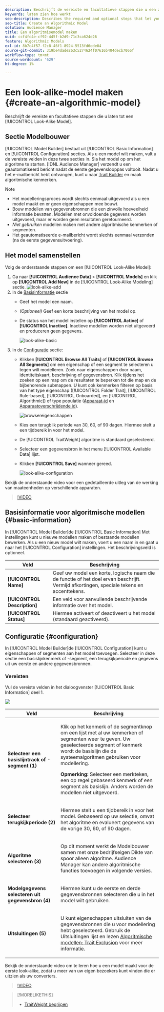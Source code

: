 ```yaml
---
description: Beschrijft de vereiste en facultatieve stappen die u een algoritmisch model in ModelBouwer laten tot stand brengen.
keywords: laten zien hoe werkt
seo-description: Describes the required and optional steps that let you create an algorithmic model in Model Builder.
seo-title: Create an Algorithmic Model
solution: Audience Manager
title: Een algoritmisemodel maken
uuid: ccf4fc4e-cf92-445f-b2d9-71c3ca624e26
feature: Algorithmic Models
exl-id: 8b7c4f57-f2c8-46f1-8924-5513fd6ede04
source-git-commit: 319be4dade263c5274624f07616b404decb7066f
workflow-type: tm+mt
source-wordcount: '629'
ht-degree: 1%

---
```


# Een look-alike-model maken {#create-an-algorithmic-model}

Beschrijft de vereiste en facultatieve stappen die u laten tot een [!UICONTROL Look-Alike Model].

## Sectie Modelbouwer

[!UICONTROL Model Builder] bestaat uit [!UICONTROL Basic Information] en [!UICONTROL Configuration] secties. Als u een model wilt maken, vult u de vereiste velden in deze twee secties in. Sla het model op om het algoritme te starten. [!DNL Audience Manager] verzendt u een geautomatiseerd bericht nadat de eerste gegevenslooppas voltooit. Nadat u het e-mailbericht hebt ontvangen, kunt u naar [Trait Builder](../../features/traits/about-trait-builder.md) en maak algoritmische kenmerken.

>[!NOTE]
>
>* Het modelleringsproces wordt slechts eenmaal uitgevoerd als u een model maakt en er geen eigenschappen mee bouwt.
>* Bouw modellen van gegevensbronnen die een zinvolle hoeveelheid informatie bevatten. Modellen met onvoldoende gegevens worden uitgevoerd, maar er worden geen resultaten geretourneerd.
>* *Niet gebruiken* modellen maken met andere algoritmische kenmerken of segmenten.
>* Het geautomatiseerde e-mailbericht wordt slechts eenmaal verzonden (na de eerste gegevensuitvoering).


## Het model samenstellen

Volg de onderstaande stappen om een [!UICONTROL Look-Alike Model]:

1. Ga naar **[!UICONTROL Audience Data]** > **[!UICONTROL Models]** en klik op **[!UICONTROL Add New]** in de [!UICONTROL Look-Alike Modeling] sectie.
   ![look-alike-add](assets/look-alike-add.png)
1. In de [Basisinformatie](../../features/algorithmic-models/create-model.md#basic-information) sectie
   * Geef het model een naam.
   * *(Optioneel)* Geef een korte beschrijving van het model op.
   * De status van het model instellen op **[!UICONTROL Active]** of **[!UICONTROL Inactive]**. Inactieve modellen worden niet uitgevoerd en produceren geen gegevens.

      ![look-alike-basic](assets/look-alike-basic.png)
1. In de [Configuratie](../../features/algorithmic-models/create-model.md#configuration) sectie:
   * Klikken **[!UICONTROL Browse All Traits]** of **[!UICONTROL Browse All Segments]** om een eigenschap of een segment te selecteren u tegen wilt modelleren. Zoek naar eigenschappen door naam, identiteitskaart, beschrijving of gegevensbron. Klik tijdens het zoeken op een map om de resultaten te beperken tot die map en de bijbehorende submappen. U kunt ook kenmerken filteren op basis van het type eigenschap ([!UICONTROL Folder Trait], [!UICONTROL Rule-based], [!UICONTROL Onboarded], en [!UICONTROL Algorithmic]) of type populatie ([Apparaat-id](../../reference/ids-in-aam.md) en [Apparaatoverschrijdende id](../../reference/ids-in-aam.md)).

      ![browsereigenschappen](assets/browse-traits.png)
   * Kies een terugblik periode van 30, 60, of 90 dagen. Hiermee stelt u een tijdbereik in voor het model.
   * De [!UICONTROL TraitWeight] algoritme is standaard geselecteerd.
   * Selecteer een gegevensbron in het menu [!UICONTROL Available Data] lijst.
   * Klikken **[!UICONTROL Save]** wanneer gereed.

      ![look-alike-configuration](assets/look-alike-configuration.png)

Bekijk de onderstaande video voor een gedetailleerde uitleg van de werking van maateenheden op verschillende apparaten.

>[!VIDEO](https://experienceleague.adobe.com/docs/audience-manager-learn/tutorials/build-and-manage-audiences/profile-merge/understanding-cross-device-metrics-in-audience-manager.html?lang=nl-NL)

## Basisinformatie voor algoritmische modellen {#basic-information}

<!-- r_model_basic.xml -->

In [!UICONTROL Model Builder]de [!UICONTROL Basic Information] Met instellingen kunt u nieuwe modellen maken of bestaande modellen bewerken. Als u een nieuw model wilt maken, voert u een naam in en gaat u naar het [!UICONTROL Configuration] instellingen. Het beschrijvingsveld is optioneel.

| Veld | Beschrijving |
|---|---|
| **[!UICONTROL Name]** | Geef uw model een korte, logische naam die de functie of het doel ervan beschrijft. Vermijd afkortingen, speciale tekens en accenttekens. |
| **[!UICONTROL Description]** | Een veld voor aanvullende beschrijvende informatie over het model. |
| **[!UICONTROL Status]** | Hiermee activeert of deactiveert u het model (standaard geactiveerd). |

## Configuratie {#configuration}

In [!UICONTROL Model Builder]de [!UICONTROL Configuration] kunt u eigenschappen of segmenten aan het model toevoegen. Selecteer in deze sectie een basislijnkenmerk of -segment, een terugkijkperiode en gegevens uit uw eerste en andere gegevensbronnen.

<!-- r_model_configuration.xml -->

### Vereisten

Vul de vereiste velden in het dialoogvenster [!UICONTROL Basic Information] deel 1.

![](assets/lam_exclude_traits_numbered.png)

<table id="table_7A6BE5E5498D4776A30323B743954150"> 
 <thead> 
  <tr> 
   <th colname="col1" class="entry"> Veld </th> 
   <th colname="col2" class="entry"> Beschrijving </th> 
  </tr> 
 </thead>
 <tbody> 
  <tr> 
   <td colname="col1"> <p><b>Selecteer een basislijntrack of -segment (1)</b> </p> </td> 
   <td colname="col2"> <p>Klik op het kenmerk of de segmentknop om een lijst met al uw kenmerken of segmenten weer te geven. Uw geselecteerde segment of kenmerk wordt de basislijn die de systeemalgoritmen gebruiken voor modellering. </p> <p> <p><b>Opmerking</b>: Selecteer een merkteken, een op regel gebaseerd kenmerk of een segment als basislijn. Anders worden de modellen niet uitgevoerd. </p> </p> </td> 
  </tr> 
  <tr> 
   <td colname="col1"> <p><b>Selecteer terugkijkperiode (2)</b> </p> </td> 
   <td colname="col2"> <p>Hiermee stelt u een tijdbereik in voor het model. Gebaseerd op uw selectie, omvat het algoritme en evalueert gegevens van de vorige 30, 60, of 90 dagen. </p> </td> 
  </tr> 
  <tr> 
   <td colname="col1"> <p><b>Algoritme selecteren (3)</b> </p> </td> 
   <td colname="col2"> <p>Op dit moment werkt de Modelbouwer samen met onze bedrijfseigen <span class="keyword"> Dikte van spoor</span> alleen algoritme. <span class="keyword"> Audience Manager</span> kan andere algoritmische functies toevoegen in volgende versies. </p> </td>
  </tr>
  <tr> 
   <td colname="col1"> <p><b>Modelgegevens selecteren uit gegevensbron (4)</b> </p> </td> 
   <td colname="col2"> <p>Hiermee kunt u de eerste en derde gegevensbronnen selecteren die u in het model wilt gebruiken. </p> </td>
  </tr> 
  <tr> 
   <td colname="col1"> <p><b>Uitsluitingen (5)</b> </p> </td> 
   <td colname="col2"> <p>U kunt eigenschappen uitsluiten van de gegevensbronnen die u voor modellering hebt geselecteerd. Gebruik de <span class="wintitle"> Uitsluitingen</span> lijst en lezen <a href="../../features/algorithmic-models/trait-exclusion-algo-models.md"> Algoritmische modellen: Trait Exclusion</a> voor meer informatie. </p> </td>
  </tr> 
 </tbody>
</table>

Bekijk de onderstaande video om te leren hoe u een model maakt voor de eerste look-alike, zodat u meer van uw eigen bezoekers kunt vinden die er uitzien als uw converters.

>[!VIDEO](https://video.tv.adobe.com/v/23504/)

>[!MORELIKETHIS]
>
>* [TraitWeight begrijpen](../../features/algorithmic-models/understanding-models.md#understanding-traitweight)

